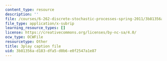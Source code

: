 ```yaml
---
content_type: resource
description: ''
file: /courses/6-262-discrete-stochastic-processes-spring-2011/3b81356ad183dfa5d0b6e0f2547a1e87_7CYXy9J4Aao.srt
file_type: application/x-subrip
learning_resource_types: []
license: https://creativecommons.org/licenses/by-nc-sa/4.0/
ocw_type: OCWFile
resourcetype: Other
title: 3play caption file
uid: 3b81356a-d183-dfa5-d0b6-e0f2547a1e87
---
```

